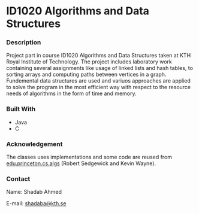 # ID1020 Algorithms and Data Structures

### Description

Project part in course ID1020 Algorithms and Data Structures taken at KTH Royal Institute of Technology. The project includes laboratory work containing several assignments like usage of linked lists and hash tables, to sorting  arrays and computing paths between vertices in a graph. Fundemental data structures are used and variuos approaches are applied to solve the program in the most efficient way with respect to the resource needs of algorithms in the form of time and memory.

### Built With

- Java
- C

### Acknowledgement

The classes uses implementations and some code are reused from [edu.princeton.cs.algs](https://algs4.cs.princeton.edu/home/) (Robert Sedgewick and Kevin Wayne). 

### Contact

Name: Shadab Ahmed

E-mail: shadaba@kth.se



